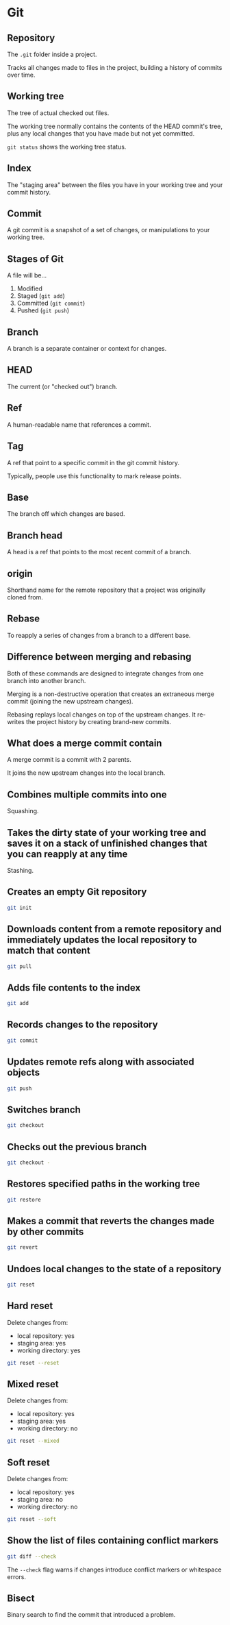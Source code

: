 # Git

## Repository

The `.git` folder inside a project.

Tracks all changes made to files in the project, building a history of commits over time.

## Working tree

The tree of actual checked out files.

The working tree normally contains the contents of the HEAD commit's tree, plus any local changes that you have made but
not yet committed.

`git status` shows the working tree status.

## Index

The "staging area" between the files you have in your working tree and your commit history.

## Commit

A git commit is a snapshot of a set of changes, or manipulations to your working tree.

## Stages of Git

A file will be...

1. Modified
2. Staged (`git add`)
3. Committed (`git commit`)
4. Pushed (`git push`)

## Branch

A branch is a separate container or context for changes.

## HEAD

The current (or "checked out") branch.

## Ref

A human-readable name that references a commit.

## Tag

A ref that point to a specific commit in the git commit history.

Typically, people use this functionality to mark release points.

## Base

The branch off which changes are based.

## Branch head

A head is a ref that points to the most recent commit of a branch.

## origin

Shorthand name for the remote repository that a project was originally cloned from.

## Rebase

To reapply a series of changes from a branch to a different base.

## Difference between merging and rebasing

Both of these commands are designed to integrate changes from one branch into another branch.

Merging is a non-destructive operation that creates an extraneous merge commit (joining the new upstream changes).

Rebasing replays local changes on top of the upstream changes. It re-writes the project history by creating
brand-new commits.

## What does a merge commit contain

A merge commit is a commit with 2 parents.

It joins the new upstream changes into the local branch.

## Combines multiple commits into one

Squashing.

## Takes the dirty state of your working tree and saves it on a stack of unfinished changes that you can reapply at any time

Stashing.

## Creates an empty Git repository

```bash
git init
```

## Downloads content from a remote repository and immediately updates the local repository to match that content

```bash
git pull
```

## Adds file contents to the index

```bash
git add
```

## Records changes to the repository

```bash
git commit
```

## Updates remote refs along with associated objects

```bash
git push
```

## Switches branch

```bash
git checkout
```

## Checks out the previous branch

```bash
git checkout -
```

## Restores specified paths in the working tree

```bash
git restore
```

## Makes a commit that reverts the changes made by other commits

```bash
git revert
```

## Undoes local changes to the state of a repository

```bash
git reset
```

## Hard reset

Delete changes from:

- local repository: yes
- staging area: yes
- working directory: yes

```bash
git reset --reset
```

## Mixed reset

Delete changes from:

- local repository: yes
- staging area: yes
- working directory: no

```bash
git reset --mixed
```

## Soft reset

Delete changes from:

- local repository: yes
- staging area: no
- working directory: no

```bash
git reset --soft
```

## Show the list of files containing conflict markers

```bash
git diff --check
```

The `--check` flag warns if changes introduce conflict markers or whitespace errors.

## Bisect

Binary search to find the commit that introduced a problem.
